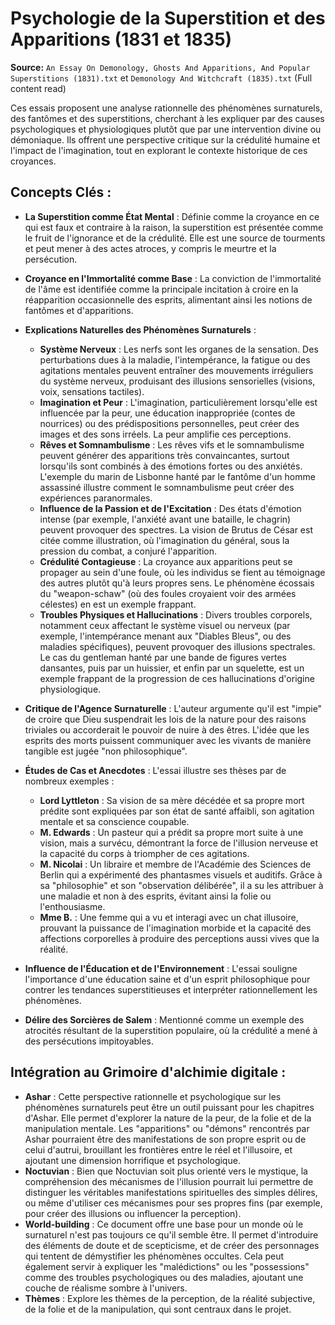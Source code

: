 # Psychologie de la Superstition et des Apparitions (1831 et 1835)

**Source:** `An Essay On Demonology, Ghosts And Apparitions, And Popular Superstitions (1831).txt` et `Demonology And Witchcraft (1835).txt` (Full content read)

Ces essais proposent une analyse rationnelle des phénomènes surnaturels, des fantômes et des superstitions, cherchant à les expliquer par des causes psychologiques et physiologiques plutôt que par une intervention divine ou démoniaque. Ils offrent une perspective critique sur la crédulité humaine et l'impact de l'imagination, tout en explorant le contexte historique de ces croyances.

## Concepts Clés :

*   **La Superstition comme État Mental** : Définie comme la croyance en ce qui est faux et contraire à la raison, la superstition est présentée comme le fruit de l'ignorance et de la crédulité. Elle est une source de tourments et peut mener à des actes atroces, y compris le meurtre et la persécution.

*   **Croyance en l'Immortalité comme Base** : La conviction de l'immortalité de l'âme est identifiée comme la principale incitation à croire en la réapparition occasionnelle des esprits, alimentant ainsi les notions de fantômes et d'apparitions.

*   **Explications Naturelles des Phénomènes Surnaturels** :
    *   **Système Nerveux** : Les nerfs sont les organes de la sensation. Des perturbations dues à la maladie, l'intempérance, la fatigue ou des agitations mentales peuvent entraîner des mouvements irréguliers du système nerveux, produisant des illusions sensorielles (visions, voix, sensations tactiles).
    *   **Imagination et Peur** : L'imagination, particulièrement lorsqu'elle est influencée par la peur, une éducation inappropriée (contes de nourrices) ou des prédispositions personnelles, peut créer des images et des sons irréels. La peur amplifie ces perceptions.
    *   **Rêves et Somnambulisme** : Les rêves vifs et le somnambulisme peuvent générer des apparitions très convaincantes, surtout lorsqu'ils sont combinés à des émotions fortes ou des anxiétés. L'exemple du marin de Lisbonne hanté par le fantôme d'un homme assassiné illustre comment le somnambulisme peut créer des expériences paranormales.
    *   **Influence de la Passion et de l'Excitation** : Des états d'émotion intense (par exemple, l'anxiété avant une bataille, le chagrin) peuvent provoquer des spectres. La vision de Brutus de César est citée comme illustration, où l'imagination du général, sous la pression du combat, a conjuré l'apparition.
    *   **Crédulité Contagieuse** : La croyance aux apparitions peut se propager au sein d'une foule, où les individus se fient au témoignage des autres plutôt qu'à leurs propres sens. Le phénomène écossais du "weapon-schaw" (où des foules croyaient voir des armées célestes) en est un exemple frappant.
    *   **Troubles Physiques et Hallucinations** : Divers troubles corporels, notamment ceux affectant le système visuel ou nerveux (par exemple, l'intempérance menant aux "Diables Bleus", ou des maladies spécifiques), peuvent provoquer des illusions spectrales. Le cas du gentleman hanté par une bande de figures vertes dansantes, puis par un huissier, et enfin par un squelette, est un exemple frappant de la progression de ces hallucinations d'origine physiologique.

*   **Critique de l'Agence Surnaturelle** : L'auteur argumente qu'il est "impie" de croire que Dieu suspendrait les lois de la nature pour des raisons triviales ou accorderait le pouvoir de nuire à des êtres. L'idée que les esprits des morts puissent communiquer avec les vivants de manière tangible est jugée "non philosophique".

*   **Études de Cas et Anecdotes** : L'essai illustre ses thèses par de nombreux exemples :
    *   **Lord Lyttleton** : Sa vision de sa mère décédée et sa propre mort prédite sont expliquées par son état de santé affaibli, son agitation mentale et sa conscience coupable.
    *   **M. Edwards** : Un pasteur qui a prédit sa propre mort suite à une vision, mais a survécu, démontrant la force de l'illusion nerveuse et la capacité du corps à triompher de ces agitations.
    *   **M. Nicolai** : Un libraire et membre de l'Académie des Sciences de Berlin qui a expérimenté des phantasmes visuels et auditifs. Grâce à sa "philosophie" et son "observation délibérée", il a su les attribuer à une maladie et non à des esprits, évitant ainsi la folie ou l'enthousiasme.
    *   **Mme B.** : Une femme qui a vu et interagi avec un chat illusoire, prouvant la puissance de l'imagination morbide et la capacité des affections corporelles à produire des perceptions aussi vives que la réalité.

*   **Influence de l'Éducation et de l'Environnement** : L'essai souligne l'importance d'une éducation saine et d'un esprit philosophique pour contrer les tendances superstitieuses et interpréter rationnellement les phénomènes.

*   **Délire des Sorcières de Salem** : Mentionné comme un exemple des atrocités résultant de la superstition populaire, où la crédulité a mené à des persécutions impitoyables.

## Intégration au Grimoire d'alchimie digitale :

*   **Ashar** : Cette perspective rationnelle et psychologique sur les phénomènes surnaturels peut être un outil puissant pour les chapitres d'Ashar. Elle permet d'explorer la nature de la peur, de la folie et de la manipulation mentale. Les "apparitions" ou "démons" rencontrés par Ashar pourraient être des manifestations de son propre esprit ou de celui d'autrui, brouillant les frontières entre le réel et l'illusoire, et ajoutant une dimension horrifique et psychologique.
*   **Noctuvian** : Bien que Noctuvian soit plus orienté vers le mystique, la compréhension des mécanismes de l'illusion pourrait lui permettre de distinguer les véritables manifestations spirituelles des simples délires, ou même d'utiliser ces mécanismes pour ses propres fins (par exemple, pour créer des illusions ou influencer la perception).
*   **World-building** : Ce document offre une base pour un monde où le surnaturel n'est pas toujours ce qu'il semble être. Il permet d'introduire des éléments de doute et de scepticisme, et de créer des personnages qui tentent de démystifier les phénomènes occultes. Cela peut également servir à expliquer les "malédictions" ou les "possessions" comme des troubles psychologiques ou des maladies, ajoutant une couche de réalisme sombre à l'univers.
*   **Thèmes** : Explore les thèmes de la perception, de la réalité subjective, de la folie et de la manipulation, qui sont centraux dans le projet.
